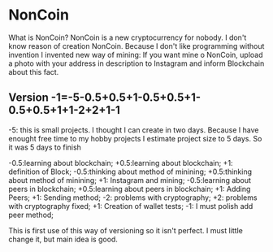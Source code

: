 # NonCoin

What is NonCoin?
NonCoin is a new cryptocurrency for nobody. 
I don't know reason of creation NonCoin.
Because I don't like programming without invention I invented new way of mining: If you want mine o NonCoin, upload a photo with 
your address in description to Instagram and inform Blockchain about this fact.

Version -1=-5-0.5+0.5+1-0.5+0.5+1-0.5+0.5+1+1-2+2+1-1
--------------------------------------------------
-5: this is small projects. I thought I can create in two days. Because I have enought free time to my hobby projects I estimate project size to 5 days. So it was 5 days to finish

-0.5:learning about blockchain;
+0.5:learning about blockchain;
+1: definition of Block;
-0.5:thinking about method of minining;
+0.5:thinking about method of minining;
+1: Instagram and mining;
-0.5:learning about peers in blockchain;
+0.5:learning about peers in blockchain;
+1: Adding Peers;
+1: Sending method;
-2: problems with cryptography;
+2: problems with cryptography fixed;
+1: Creation of wallet tests;
-1: I must polish add peer method;

This is first use of this way of versioning so it isn't perfect. I must little change it, but main idea is good. 

